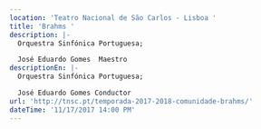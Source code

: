 ```yaml
---
location: 'Teatro Nacional de São Carlos - Lisboa '
title: 'Brahms '
description: |-
  Orquestra Sinfónica Portuguesa;

  José Eduardo Gomes  Maestro 
descriptionEn: |-
  Orquestra Sinfónica Portuguesa;

  José Eduardo Gomes Conductor 
url: 'http://tnsc.pt/temporada-2017-2018-comunidade-brahms/'
dateTime: '11/17/2017 14:00 PM'
---
```



